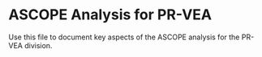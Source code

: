 # ASCOPE Analysis for PR-VEA

Use this file to document key aspects of the ASCOPE analysis for the PR-VEA division.
